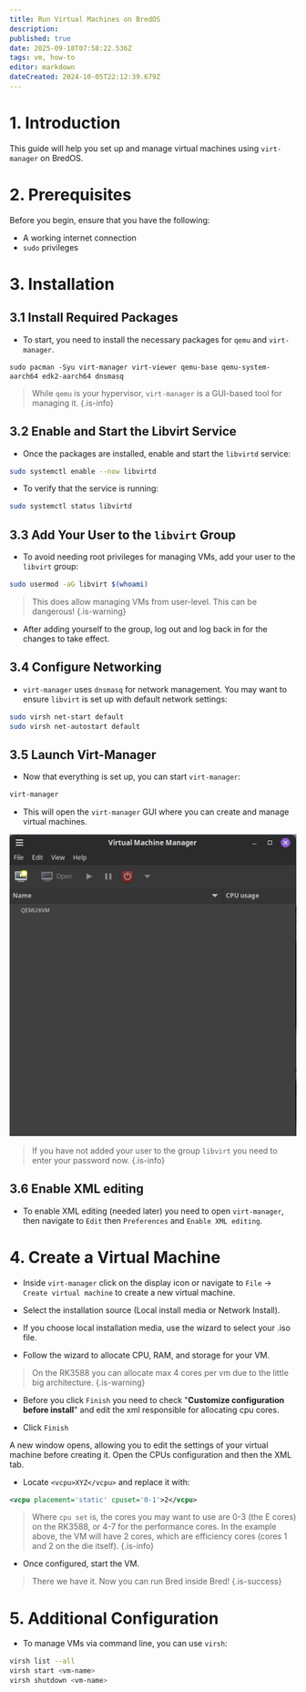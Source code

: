 ```yaml
---
title: Run Virtual Machines on BredOS
description: 
published: true
date: 2025-09-18T07:58:22.536Z
tags: vm, how-to
editor: markdown
dateCreated: 2024-10-05T22:12:39.679Z
---
```


# 1. Introduction

This guide will help you set up and manage virtual machines using `virt-manager` on BredOS.

# 2. Prerequisites

Before you begin, ensure that you have the following:

- A working internet connection
- `sudo` privileges

# 3. Installation
## 3.1 Install Required Packages

- To start, you need to install the necessary packages for `qemu` and `virt-manager`.

```
sudo pacman -Syu virt-manager virt-viewer qemu-base qemu-system-aarch64 edk2-aarch64 dnsmasq 
```
> While `qemu` is your hypervisor, `virt-manager` is a GUI-based tool for managing it.
{.is-info}

## 3.2 Enable and Start the Libvirt Service

- Once the packages are installed, enable and start the `libvirtd` service:

```bash
sudo systemctl enable --now libvirtd
```

- To verify that the service is running:

```bash
sudo systemctl status libvirtd
```

## 3.3 Add Your User to the `libvirt` Group

- To avoid needing root privileges for managing VMs, add your user to the `libvirt` group:

```bash
sudo usermod -aG libvirt $(whoami)
```
> This does allow managing VMs from user-level. This can be dangerous!
{.is-warning}

- After adding yourself to the group, log out and log back in for the changes to take effect.

## 3.4 Configure Networking

- `virt-manager` uses `dnsmasq` for network management. You may want to ensure `libvirt` is set up with default network settings:

```bash
sudo virsh net-start default
sudo virsh net-autostart default
```

## 3.5 Launch Virt-Manager

- Now that everything is set up, you can start `virt-manager`:

```bash
virt-manager
```

- This will open the `virt-manager` GUI where you can create and manage virtual machines.

![virt.jpg](/vms/virt.jpg)
> If you have not added your user to the group `libvirt` you need to enter your password now.
{.is-info}

## 3.6 Enable XML editing
- To enable XML editing (needed later) you need to open `virt-manager`, then navigate to `Edit` then `Preferences` and `Enable XML editing`.

# 4. Create a Virtual Machine
- Inside `virt-manager` click on the display icon or navigate to `File` -> `Create virtual machine` to create a new virtual machine.

- Select the installation source (Local install media or Network Install).

- If you choose local installation media, use the wizard to select your .iso file.

- Follow the wizard to allocate CPU, RAM, and storage for your VM.

> On the RK3588 you can allocate max 4 cores per vm due to the little big architecture.
{.is-warning}

- Before you click `Finish` you need to check "**Customize configuration before install**" and edit the xml responsible for allocating cpu cores.

- Click `Finish`

A new window opens, allowing you to edit the settings of your virtual machine before creating it. Open the CPUs configuration and then the XML tab.

- Locate `<vcpu>XYZ</vcpu>` and replace it with:
```xml
<vcpu placement='static' cpuset='0-1'>2</vcpu>
```
> Where `cpu set` is, the cores you may want to use are 0-3 (the E cores) on the RK3588, or 4-7 for the performance cores. 
> In the example above, the VM will have 2 cores, which are efficiency cores (cores 1 and 2 on the die itself).
{.is-info}

- Once configured, start the VM.

> There we have it. Now you can run Bred inside Bred! 
{.is-success}


# 5. Additional Configuration

- To manage VMs via command line, you can use `virsh`:

```bash
virsh list --all
virsh start <vm-name>
virsh shutdown <vm-name>
```


